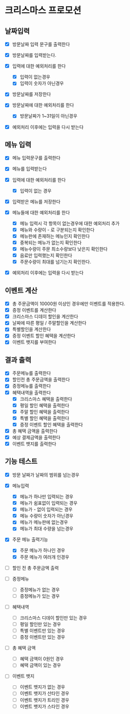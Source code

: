 # 크리스마스 프로모션

## 날짜입력

- [x] 방문날짜 입력 문구를 출력한다

- [x] 방문날짜를 입력받는다.
- [x] 입력에 대한 예외처리를 한다
    - [x] 입력이 없는경우
    - [x] 입력이 숫자가 아닌경우

- [x] 방문날짜를 저장한다
- [x] 방문날짜에 대한 예외처리를 한다
    - [x] 방문날짜가 1~31일이 아닌경우

- [x] 예외처리 이후에는 입력을 다시 받는다

## 메뉴 입력

- [x] 메뉴 입력문구를 출력한다

- [x] 메뉴를 입력받는다
- [x] 입력에 대한 예외처리를 한다
    - [x] 입력이 없는 경우

- [x] 입력받은 메뉴를 저장한다
- [x] 메뉴들에 대한 예외처리를 한다
    - [x] 메뉴 입력시 각 항목이 없는경우에 대한 예외처리 추가
    - [x] 메뉴와 수량이 - 로 구분되는지 확인한다
    - [x] 메뉴판에 존재하는 메뉴인지 확인한다
    - [x] 중복되는 메뉴가 없는지 확인한다
    - [x] 메뉴수량이 주문 최소수량보다 낮은지 확인한다
    - [x] 음료만 입력했는지 확인한다
    - [x] 주문수량이 최대를 넘기는지 확인한다.

- [x] 예외처리 이후에는 입력을 다시 받는다

## 이벤트 계산

- [x] 총 주문금액이 10000원 이상인 경우에만 이벤트를 적용한다.
- [x] 증정 이벤트를 계산한다
- [x] 크리스마스 디데이 할인을 계산한다
- [x] 날짜에 따른 평일 / 주말할인을 계산한다
- [x] 특별할인을 계산한다
- [x] 증정 이벤트 할인 혜택을 계산한다
- [x] 이벤트 뱃지를 부여한다

## 결과 출력

- [x] 주문메뉴를 출력한다
- [x] 할인전 총 주문금액을 출력한다
- [x] 증정메뉴를 출력한다
- [x] 혜택내역을 출력한다
    - [x] 크리스마스 혜택을 출력한다
    - [x] 평일 할인 혜택을 출력한다
    - [x] 주말 할인 혜택을 출력한다
    - [x] 특별 할인 혜택을 출력한다
    - [x] 증정 이벤트 할인 혜택을 출력한다
- [x] 총 혜택 금액을 출력한다
- [x] 예상 결제금액을 출력한다
- [x] 이벤트 뱃지를 출력한다

## 기능 테스트

- [x] 방문 날짜가 날짜의 범위를 넘는경우

- [x] 메뉴입력
    - [x] 메뉴가 하나만 입력되는 경우
    - [x] 메뉴가 쉼표없이 입력되는 경우
    - [x] 메뉴가 - 없이 입력되는 경우
    - [x] 메뉴 수량이 숫자가 아닌경우
    - [x] 메뉴가 메뉴판에 없는경우
    - [x] 메뉴가 최대 수량을 넘는경우

- [x] 주문 메뉴 출력기능
    - [x] 주문 메뉴가 하나인 경우
    - [x] 주문 메뉴가 여러개 인경우

- [ ] 할인 전 총 주문금액 출력

- [ ] 증정메뉴
    - [ ] 증정메뉴가 없는 경우
    - [ ] 증정메뉴가 있는 경우

- [ ] 혜택내역
    - [ ] 크리스마스 디데이 할인만 있는 경우
    - [ ] 평일 할인만 있는 경우
    - [ ] 특별 이벤트만 있는 경우
    - [ ] 증정 이벤트만 있는 경우

- [ ] 총 혜택 금액
    - [ ] 혜택 금액이 0원인 경우
    - [ ] 혜택 금액이 있는 경우

- [ ] 이벤트 뱃지
    - [ ] 이벤트 뱃지가 없는 경우
    - [ ] 이벤트 뱃지가 산타인 경우
    - [ ] 이벤트 뱃지가 트리인 경우
    - [ ] 이벤트 뱃지가 스타인 경우